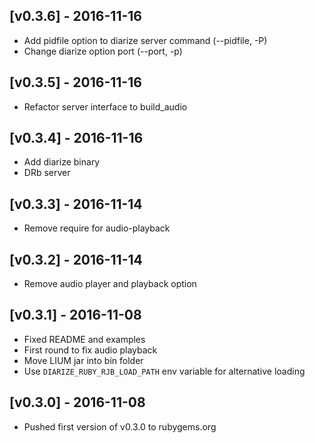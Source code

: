 ## [v0.3.6] - 2016-11-16

- Add pidfile option to diarize server command (--pidfile, -P)
- Change diarize option port (--port, -p)

## [v0.3.5] - 2016-11-16

- Refactor server interface to build_audio

## [v0.3.4] - 2016-11-16

- Add diarize binary
- DRb server

## [v0.3.3] - 2016-11-14

- Remove require for audio-playback

## [v0.3.2] - 2016-11-14

- Remove audio player and playback option

## [v0.3.1] - 2016-11-08

- Fixed README and examples
- First round to fix audio playback
- Move LIUM jar into bin folder
- Use `DIARIZE_RUBY_RJB_LOAD_PATH` env variable for alternative loading

## [v0.3.0] - 2016-11-08

- Pushed first version of v0.3.0 to rubygems.org
